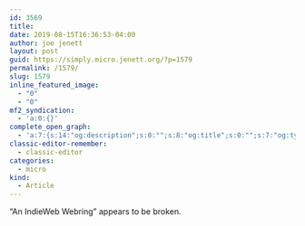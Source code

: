 ```yaml
---
id: 3569
title: 
date: 2019-08-15T16:36:53-04:00
author: joe jenett
layout: post
guid: https://simply.micro.jenett.org/?p=1579
permalink: /1579/
slug: 1579
inline_featured_image:
  - "0"
  - "0"
mf2_syndication:
  - 'a:0:{}'
complete_open_graph:
  - 'a:7:{s:14:"og:description";s:0:"";s:8:"og:title";s:0:"";s:7:"og:type";s:0:"";s:12:"twitter:card";s:7:"summary";s:15:"twitter:creator";s:0:"";s:19:"twitter:description";s:0:"";s:8:"og:image";s:0:"";}'
classic-editor-remember:
  - classic-editor
categories:
  - micro
kind:
  - Article
---
```

“An IndieWeb Webring” appears to be broken.